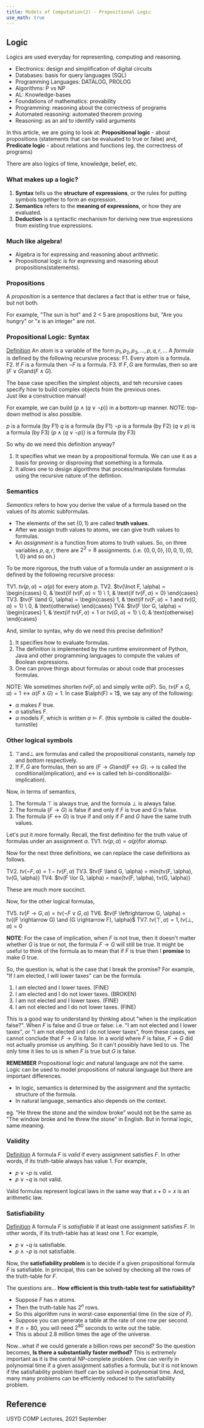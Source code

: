 ```yaml
---
title: Models of Computation(2) - Propositional Logic
use_math: true
---
```


## Logic
Logics are used everyday for representing, computing and reasoning.<br>
- Electronics: design and simplification of digital circuits
- Databases: basis for query languages (SQL)
- Programming Languages: DATALOG, PROLOG
- Algorithms: P vs NP
- AL: Knowledge-bases
- Foundations of mathematics: provability
- Programming: reasoning about the correctness of programs
- Automated reasoning: automated theorem proving
- Reasoning: as an aid to identify valid arguments

In this article, we are going to look at:
**Propositional logic** - about propositions (statements that can be evaluated to true or false) and,
**Predicate logic** - about relations and functions (eg. the correctness of programs)

There are also logics of time, knowledge, belief, etc.

### What makes up a logic?
1. **Syntax** tells us the **structure of expressions**, or the rules for putting symbols together to form an expression.
2. **Semantics** refers to the **meaning of expressions**, or how they are evaluated.
3. **Deduction** is a syntactic mechanism for deriving new true expressions from existing true expressions.

### Much like algebra!
- Algebra is for expressing and reasoning about arithmetic.
- Propositional logic is for expressing and reasoning about propositions(statements).

### Propositions
A *proposition* is a sentence that declares a fact that is either true or false, but not both.

For example,
"The sun is hot" and 2 < 5 are propositions but,
"Are you hungry" or "x is an integer" are not.

### Propositional Logic: Syntax
<u>Definition</u>
An *atom* is a variable of the form $p_{1}, p_{2}, p_{3},..., p, q, r,...$
A *formula* is defined by the following recursive process:
F1. Every atom is a formula.
F2. If $F$ is a formula then $\lnot F$ is a formula.
F3. If $F, G$ are formulas, then so are $(F \lor G) \text{and} (F \land G)$.


The base case specifies the simplest objects, and teh recursive cases specify how to build complex objects from the previous ones.<br>
Just like a construction manual!

For example, we can build $(p \land (q \lor \lnot p))$ in a bottom-up manner.
NOTE: top-down method is also possible.

$p$ is a formula (by F1)
$q$ is a formula (by F1)
$\lnot p$ is a formula (by F2)
$(q \lor p)$ is a formula (by F3)
$(p \land (q \lor \lnot p))$ is a formula (by F3)

So why do we need this definition anyway?

1. It specifies what we mean by a propositional formula. We can use it as a basis for proving or disproving that something is a formula.
2. It allows one to design algorithms that process/manipulate formulas using the recursive nature of the defintion.

### Semantics

*Semantics* refers to how you derive the value of a formula based on the values of its atomic subformulas.

- The elements of the set $\{0, 1\}$ are called **truth values**.
- After we assign truth values to atoms, we can give truth values to formulas.
- An *assignment* is a function from atoms to truth values. So, on three variables $p, q, r$, there are $2^3 = 8$ assignments. (i.e. $\{0, 0, 0\}, \{0, 0, 1\}, \{0, 1, 0\}$ and so on.)

To be more rigorous, the truth value of a formula under an assignment $\alpha$ is defined by the following recursive process:

TV1. $tv(p, \alpha) = \alpha(p)$ for every atom $p$.
TV2. $tv(\lnot F, \alpha) =
\begin{cases}
0, & \text{if $tv(F, \alpha) = 1$} \\
1, & \text{if $tv(F, \alpha) = 0$}
\end{cases}
TV3. $tv(F \land G, \alpha) =
\begin{cases}
1, & \text{if $tv(F, \alpha) = 1$ and $tv(G, \alpha) = 1$} \\
0, & \text{otherwise}
\end{cases}
TV4. $tv(F \lor G, \alpha) =
\begin{cases}
1, & \text{if $tv(F, \alpha) = 1$ or $tv(G, \alpha) = 1$} \\
0, & \text{otherwise}
\end{cases}

And, similar to syntax, why do we need this precise definition?

1. It specifies how to evaluate formulas.
2. The definition is implemented by the runtime environment of Python, Java and other programming languages to compute the values of Boolean expressions.
3. One can prove things about formulas or about code that processes formulas.

NOTE: We sometimes shorten $tv(F, \alpha)$ and simply write $\alpha(F)$. So, $tv(F \land G, \alpha) = 1 \leftrightarrow \alpha(F \land G) = 1$.
In case $\alph(F) = 1$, we say any of the following:
- $\alpha$ makes $F$ true.
- $\alpha$ satisfies $F$.
- $\alpha$ models $F$, which is written $a \vDash F$. (this symbole is called the double-turnstile)

### Other logical symbols
1. $\top \text{and} \bot$ are formulas and called the propositional constants, namely *top* and *bottom* respectively.
2. If $F, G$ are formulas, then so are $(F \rightarrow G) \text{and} (F \leftrightarrow G)$. $\rightarrow$ is called the conditional(implication), and $\leftrightarrow$ is called teh bi-conditional(bi-implication).

Now, in terms of semantics,
1. The formula $\top$ is always true, and the formula $\bot$ is always false.
2. The formula $(F \rightarrow G)$ is false if and only if $F$ is true and $G$ is false.
3. The formula $(F \leftrightarrow G)$ is true if and only if $F$ and $G$ have the same truth values.

Let's put it more formally.
Recall, the first definitino for the truth value of formulas under an assignment $\alpha$.
TV1. $tv(p, \alpha) = \alpha(p) \text{for atoms} p$.

Now for the next three definitions, we can replace the case definitions as follows.

TV2. $tv(\lnot F, \alpha) = 1 - tv(F, \alpha)$
TV3. $tv(F \land G, \alpha) = min{tv(F, \alpha), tv(G, \alpha)}
TV4. $tv(F \lor G, \alpha) = max{tv(F, \alpha), tv(G, \alpha)}

These are much more succinct.

Now, for the other logical formulas,

TV5. $tv(F \rightarrow G, \alpha) = tv(\lnot F \lor G, \alpha)$
TV6. $tv(F \leftrightarrow G, \alpha) = tv((F \rightarrow G) \and (G \rightarrow F), \alpha)$
TV7. $tv(\top, \alpha) = 1, tv(\bot, \alpha) = 0$

**NOTE**: For the case of implication, when $F$ is not true, then it doesn't matter whether $G$ is true or not, the formula $F \rightarrow G$ will still be true.
It might be useful to think of the formula as to mean that if $F$ is true then I **promise** to make $G$ true.

So, the question is, what is the case that I break the promise?
For example, "If I am elected, I will lower taxes" can be the formula.
1. I am elected and I lower taxes. (FINE)
2. I am elected and I do not lower taxes. (BROKEN)
3. I am not elected and I lower taxes. (FINE)
4. I am not elected and I do not lower taxes. (FINE)

This is a good way to understand by thinking about "when is the implication false?".
When $F$ is false and $G$ true or false: i.e. "I am not elected and I lower taxes", or "I am not elected and I do not lower taxes", from these cases, we cannot conclude that $F \rightarrow G$ is false. In a world where $F$ is false, $F \rightarrow G$ did not actually promise us anything. So it can't possibly have lied to us. The only time it lies to us is when $F$ is true but $G$ is false.

**REMEMBER** Propositional logic and natural language are not the same. Logic can be used to model propositions of natural language but there are important differences.
- In logic, semantics is determined by the assignment and the syntactic structure of the formula.
- In natural language, semantics also depends on the context.

eg. "He threw the stone and the window broke" would not be the same as "The window broke and he threw the stone" in English. But in formal logic, same meaning.

### Validity
<u>Definition</u>
A formula $F$ is *valid* if every assignment satisfies $F$. In other words, if its truth-table always has value 1.
For example,
- $p \lor \lnot p$ is valid.
- $p \lor \lnot q$ is not valid.

Valid formulas represent logical laws in the same way that $x + 0 = x$ is an arithmetic law.

### Satisfiability
<u>Definition</u>
A formula $F$ is *satisfiable* if at least one assignment satisfies $F$. In other words, if its truth-table has at least one 1.
For example,
- $p \lor \lnot q$ is satisfiable.
- $p \land \lnot p$ is not satisfiable.

Now, the **satisfiability problem** is to decide if a given propositional formula $F$ is satisfiable. In principal, this can be solved by checking all the rows of the truth-table for $F$.

The questions are...
**How efficient is this truth-table test for satisfiability?**
- Suppose $F$ has $n$ atoms.
- Then the truth-table has $2^n$ rows.
- So this algorithm runs in worst-case exponential time (in the size of $F$).
- Suppose you can generate a table at the rate of one row per second.
- If $n = 80$, you will need $2^80$ seconds to write out the table.
- This is about 2.8 million times the age of the universe.

Now...what if we could generate a billion rows per second?
So the question becomes,
**Is there a substantially faster method?**
This is extremely important as it is the central NP-complete problem.
One can verify in polynomial time if a given assignment satisfies a formula, but it is not known if the satisfiability problem itself can be solved in polynomial time.
And, many many problems can be efficiently reduced to the satisfiability problem.

## Reference
USYD COMP Lectures, 2021 September